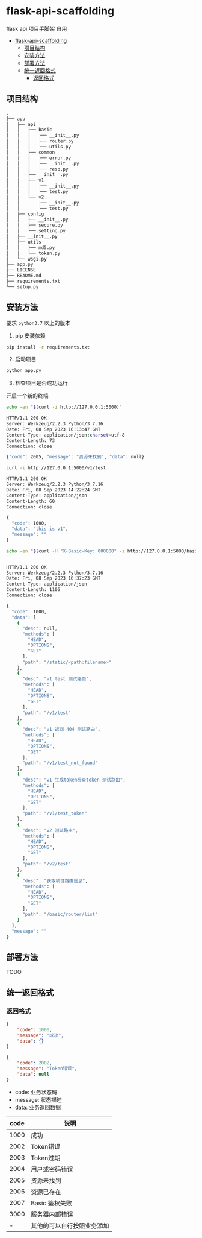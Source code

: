 # flask-api-scaffolding

flask api 项目手脚架 自用

- [flask-api-scaffolding](#flask-api-scaffolding)
  - [项目结构](#项目结构)
  - [安装方法](#安装方法)
  - [部署方法](#部署方法)
  - [统一返回格式](#统一返回格式)
    - [返回格式](#返回格式)


## 项目结构

```bash
.
├── app
│   ├── api
│   │   ├── basic
│   │   │   ├── __init__.py
│   │   │   ├── router.py
│   │   │   └── utils.py
│   │   ├── common
│   │   │   ├── error.py
│   │   │   ├── __init__.py
│   │   │   └── resp.py
│   │   ├── __init__.py
│   │   ├── v1
│   │   │   ├── __init__.py
│   │   │   └── test.py
│   │   └── v2
│   │       ├── __init__.py
│   │       └── test.py
│   ├── config
│   │   ├── __init__.py
│   │   ├── secure.py
│   │   └── setting.py
│   ├── __init__.py
│   ├── utils
│   │   ├── md5.py
│   │   └── token.py
│   └── wsgi.py
├── app.py
├── LICENSE
├── README.md
├── requirements.txt
└── setup.py
```


## 安装方法

要求 `python3.7` 以上的版本

1. pip 安装依赖

```bash
pip install -r requirements.txt
```

2. 启动项目

```bash
python app.py
```

3. 检查项目是否成功运行

开启一个新的终端
```bash
echo -en "$(curl -i http://127.0.0.1:5000)"

HTTP/1.1 200 OK
Server: Werkzeug/2.2.3 Python/3.7.16
Date: Fri, 08 Sep 2023 16:13:47 GMT
Content-Type: application/json;charset=utf-8
Content-Length: 73
Connection: close

{"code": 2005, "message": "资源未找到", "data": null}
```
```bash
curl -i http://127.0.0.1:5000/v1/test

HTTP/1.1 200 OK
Server: Werkzeug/2.2.3 Python/3.7.16
Date: Fri, 08 Sep 2023 14:22:24 GMT
Content-Type: application/json
Content-Length: 60
Connection: close

{
  "code": 1000,
  "data": "this is v1",
  "message": ""
}
```

```bash
echo -en "$(curl -H "X-Basic-Key: 000000" -i http://127.0.0.1:5000/basic/router/list)"


HTTP/1.1 200 OK
Server: Werkzeug/2.2.3 Python/3.7.16
Date: Fri, 08 Sep 2023 16:37:23 GMT
Content-Type: application/json
Content-Length: 1106
Connection: close

{
  "code": 1000,
  "data": [
    {
      "desc": null,
      "methods": [
        "HEAD",
        "OPTIONS",
        "GET"
      ],
      "path": "/static/<path:filename>"
    },
    {
      "desc": "v1 test 测试路由",
      "methods": [
        "HEAD",
        "OPTIONS",
        "GET"
      ],
      "path": "/v1/test"
    },
    {
      "desc": "v1 返回 404 测试路由",
      "methods": [
        "HEAD",
        "OPTIONS",
        "GET"
      ],
      "path": "/v1/test_not_found"
    },
    {
      "desc": "v1 生成token检查token 测试路由",
      "methods": [
        "HEAD",
        "OPTIONS",
        "GET"
      ],
      "path": "/v1/test_token"
    },
    {
      "desc": "v2 测试路由",
      "methods": [
        "HEAD",
        "OPTIONS",
        "GET"
      ],
      "path": "/v2/test"
    },
    {
      "desc": "获取项目路由信息",
      "methods": [
        "HEAD",
        "OPTIONS",
        "GET"
      ],
      "path": "/basic/router/list"
    }
  ],
  "message": ""
}
```


## 部署方法

TODO

## 统一返回格式

### 返回格式

```json
{
    "code": 1000,
    "message": "成功",
    "data": {}
}
```

```json
{
    "code": 2002,
    "message": "Token错误",
    "data": null
}
```

- code: 业务状态码
- message: 状态描述 
- data: 业务返回数据

| code | 说明                       |
| ---- | -------------------------- |
| 1000 | 成功                       |
| 2002 | Token错误                  |
| 2003 | Token过期                  |
| 2004 | 用户或密码错误             |
| 2005 | 资源未找到                 |
| 2006 | 资源已存在                 |
| 2007 | Basic 鉴权失败             |
| 3000 | 服务器内部错误             |
| -    | 其他的可以自行按照业务添加 |

